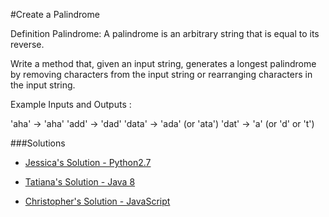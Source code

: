 #Create a Palindrome

Definition Palindrome: A palindrome is an arbitrary string that is equal to its reverse. 

Write a method that, given an input string, generates a longest palindrome by removing characters from the input string or rearranging characters in the input string. 

Example Inputs and Outputs : 

'aha' -> 'aha' 
'add' -> 'dad' 
'data' -> 'ada' (or 'ata') 
'dat' -> 'a' (or 'd' or 't') 


###Solutions

- [Jessica's Solution - Python2.7](https://github.com/chatasweetie/whiteboarding-and-coding-problems/blob/master/questions/palindrome/solution/palindrome.py)

- [Tatiana's Solution - Java 8](https://github.com/chatasweetie/whiteboarding-and-coding-problems/blob/master/questions/palindrome/solution/PalindromeTester.java)

- [Christopher's Solution - JavaScript](https://github.com/ChrisBrownie55/whiteboarding-and-coding-problems/blob/patch-2/questions/palindrome/solution/palindrome.js)
